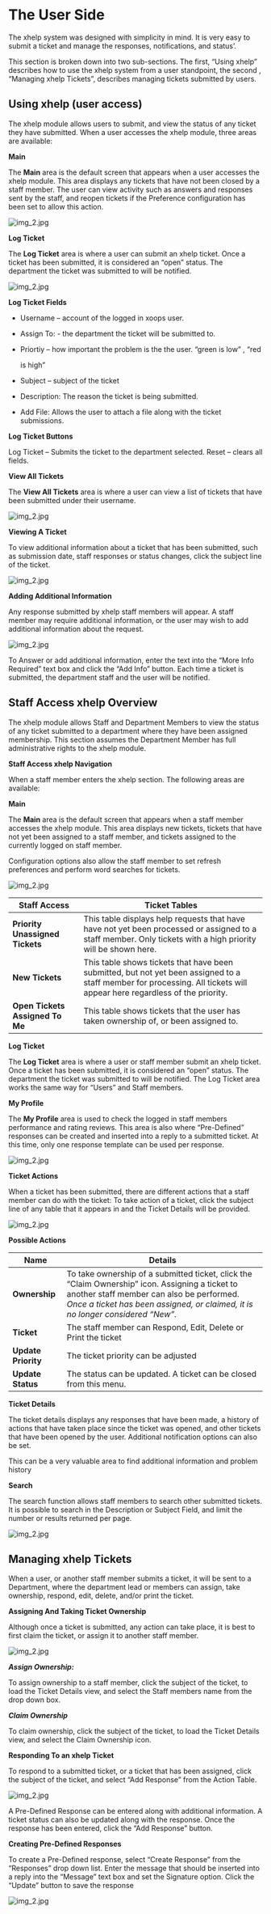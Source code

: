 # The User Side

The xhelp system was designed with simplicity in mind. It is very easy to submit a ticket and manage the responses, notifications, and status’.

This section is broken down into two sub-sections. The first, “Using xhelp” describes how to use the xhelp system from a user standpoint, the second , “Managing xhelp Tickets”, describes managing tickets submitted by users.

## Using xhelp \(user access\)

The xhelp module allows users to submit, and view the status of any ticket they have submitted. When a user accesses the xhelp module, three areas are available:

**Main**

The **Main** area is the default screen that appears when a user accesses the xhelp module. This area displays any tickets that have not been closed by a staff member. The user can view activity such as answers and responses sent by the staff, and reopen tickets if the Preference configuration has been set to allow this action.

![img\_2.jpg](.gitbook/assets/img_8.jpg)

**Log Ticket**

The **Log Ticket** area is where a user can submit an xhelp ticket. Once a ticket has been submitted, it is considered an “open” status. The department the ticket was submitted to will be notified.

![img\_2.jpg](.gitbook/assets/img_9.jpg)

**Log Ticket Fields**

* Username – account of the logged in xoops user.
* Assign To: - the department the ticket will be submitted to.
* Priortiy – how important the problem is the the user. “green is low” , “red

  is high”

* Subject – subject of the ticket
* Description: The reason the ticket is being submitted.
* Add File: Allows the user to attach a file along with the ticket submissions.

**Log Ticket Buttons**

Log Ticket – Submits the ticket to the department selected. Reset – clears all fields.

**View All Tickets**

The **View All Tickets** area is where a user can view a list of tickets that have been submitted under their username.

![img\_2.jpg](.gitbook/assets/img_8%20%281%29.jpg)

**Viewing A Ticket**

To view additional information about a ticket that has been submitted, such as submission date, staff responses or status changes, click the subject line of the ticket.

![img\_2.jpg](.gitbook/assets/img_10.jpg)

**Adding Additional Information**

Any response submitted by xhelp staff members will appear. A staff member may require additional information, or the user may wish to add additional information about the request.

![img\_2.jpg](.gitbook/assets/img_11.jpg)

To Answer or add additional information, enter the text into the “More Info Required” text box and click the “Add Info” button. Each time a ticket is submitted, the department staff and the user will be notified.

## Staff Access xhelp Overview

The xhelp module allows Staff and Department Members to view the status of any ticket submitted to a department where they have been assigned membership. This section assumes the Department Member has full administrative rights to the xhelp module.

**Staff Access xhelp Navigation**

When a staff member enters the xhelp section. The following areas are available:

**Main**

The **Main** area is the default screen that appears when a staff member accesses the xhelp module. This area displays new tickets, tickets that have not yet been assigned to a staff member, and tickets assigned to the currently logged on staff member.

Configuration options also allow the staff member to set refresh preferences and perform word searches for tickets.

![img\_2.jpg](.gitbook/assets/img_12.jpg)

| Staff Access | Ticket Tables |
| --- | --- |
| **Priority Unassigned Tickets** | This table displays help requests that have have not yet been processed or assigned to a staff member. Only tickets with a high priority will be shown here. |
| **New Tickets** | This table shows tickets that have been submitted, but not yet been assigned to a staff member for processing. All tickets will appear here regardless of the priority. |
| **Open Tickets Assigned To Me** | This table shows tickets that the user has taken ownership of, or been assigned to. |

**Log Ticket**

The **Log Ticket** area is where a user or staff member submit an xhelp ticket. Once a ticket has been submitted, it is considered an “open” status. The department the ticket was submitted to will be notified. The Log Ticket area works the same way for “Users” and Staff members.

**My Profile**

The **My Profile** area is used to check the logged in staff members performance and rating reviews. This area is also where “Pre-Defined” responses can be created and inserted into a reply to a submitted ticket. At this time, only one response template can be used per response.

![img\_2.jpg](.gitbook/assets/img_13.jpg)

**Ticket Actions**

When a ticket has been submitted, there are different actions that a staff member can do with the ticket: To take action of a ticket, click the subject line of any table that it appears in and the Ticket Details will be provided.

![img\_2.jpg](.gitbook/assets/img_14.jpg)

**Possible Actions**

| Name | Details |
| --- | --- |
| **Ownership** | To take ownership of a submitted ticket, click the “Claim Ownership” icon. Assigning a ticket to another staff member can also be performed. _Once a ticket has been assigned, or claimed, it is no longer considered “New”._  |
| **Ticket** | The staff member can Respond, Edit, Delete or Print the ticket |
| **Update Priority** | The ticket priority can be adjusted |
| **Update Status** | The status can be updated. A ticket can be closed from this menu. |

**Ticket Details**

The ticket details displays any responses that have been made, a history of actions that have taken place since the ticket was opened, and other tickets that have been opened by the user. Additional notification options can also be set.

This can be a very valuable area to find additional information and problem history

**Search**

The search function allows staff members to search other submitted tickets. It is possible to search in the Description or Subject Field, and limit the number or results returned per page.

![img\_2.jpg](.gitbook/assets/img_16.jpg)

## Managing xhelp Tickets

When a user, or another staff member submits a ticket, it will be sent to a Department, where the department lead or members can assign, take ownership, respond, edit, delete, and/or print the ticket.

**Assigning And Taking Ticket Ownership**

Although once a ticket is submitted, any action can take place, it is best to first claim the ticket, or assign it to another staff member.

![img\_2.jpg](.gitbook/assets/img_17.jpg)

_**Assign Ownership:**_

To assign ownership to a staff member, click the subject of the ticket, to load the Ticket Details view, and select the Staff members name from the drop down box.

_**Claim Ownership**_

To claim ownership, click the subject of the ticket, to load the Ticket Details view, and select the Claim Ownership icon.

**Responding To an xhelp Ticket**

To respond to a submitted ticket, or a ticket that has been assigned, click the subject of the ticket, and select “Add Response” from the Action Table.

![img\_2.jpg](.gitbook/assets/img_18.jpg)

A Pre-Defined Response can be entered along with additional information. A ticket status can also be updated along with the response. Once the response has been entered, click the “Add Response” button.

**Creating Pre-Defined Responses**

To create a Pre-Defined response, select “Create Response” from the “Responses” drop down list. Enter the message that should be inserted into a reply into the “Message” text box and set the Signature option. Click the “Update” button to save the response 

![img\_2.jpg](.gitbook/assets/img_19.jpg)

